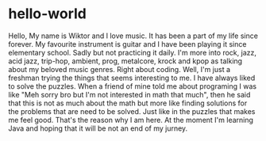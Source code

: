 # hello-world
Hello,
My name is Wiktor and I love music. It has been a part of my life since forever. My favourite instrument is guitar and I have been playing it since elementary school. Sadly but not practicing it daily. I'm more into rock, jazz, acid jazz, trip-hop, ambient, prog, metalcore, krock and kpop as talking about my beloved music genres. Right about coding. Well, I'm just a freshman trying the things that seems interesting to me. I have always liked to solve the puzzles. When a friend of mine told me about programing I was like "Meh sorry bro but I'm not interested in math that much", then he said that this is not as much about the math but more like finding solutions for the problems that are need to be solved. Just like in the puzzles that makes me feel good. That's the reason why I am here. At the moment I'm learning Java and hoping that it will be not an end of my jurney.  
